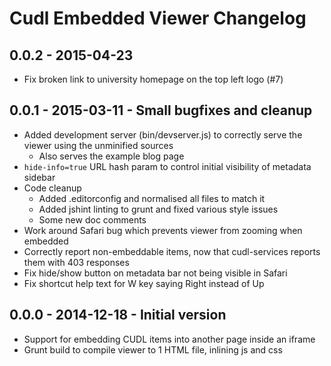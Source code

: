 # Cudl Embedded Viewer Changelog

## 0.0.2 - 2015-04-23

* Fix broken link to university homepage on the top left logo (#7)

## 0.0.1 - 2015-03-11 - Small bugfixes and cleanup

* Added development server (bin/devserver.js) to correctly serve the viewer
  using the unminified sources
  * Also serves the example blog page
* `hide-info=true` URL hash param to control initial visibility of metadata
  sidebar
* Code cleanup
  * Added .editorconfig and normalised all files to match it
  * Added jshint linting to grunt and fixed various style issues
  * Some new doc comments
* Work around Safari bug which prevents viewer from zooming when embedded
* Correctly report non-embeddable items, now that cudl-services reports them
  with 403 responses
* Fix hide/show button on metadata bar not being visible in Safari
* Fix shortcut help text for W key saying Right instead of Up

## 0.0.0 - 2014-12-18 - Initial version

* Support for embedding CUDL items into another page inside an iframe
* Grunt build to compile viewer to 1 HTML file, inlining js and css
